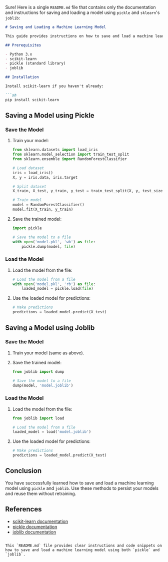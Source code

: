 Sure! Here is a single `README.md` file that contains only the documentation and instructions for saving and loading a model using `pickle` and `sklearn`'s `joblib`:

```markdown
# Saving and Loading a Machine Learning Model

This guide provides instructions on how to save and load a machine learning model using `pickle` and `sklearn`'s `joblib`.

## Prerequisites

- Python 3.x
- scikit-learn
- pickle (standard library)
- joblib

## Installation

Install scikit-learn if you haven't already:

```sh
pip install scikit-learn
```

## Saving a Model using Pickle

### Save the Model

1. Train your model:

    ```python
    from sklearn.datasets import load_iris
    from sklearn.model_selection import train_test_split
    from sklearn.ensemble import RandomForestClassifier

    # Load dataset
    iris = load_iris()
    X, y = iris.data, iris.target

    # Split dataset
    X_train, X_test, y_train, y_test = train_test_split(X, y, test_size=0.2, random_state=42)

    # Train model
    model = RandomForestClassifier()
    model.fit(X_train, y_train)
    ```

2. Save the trained model:

    ```python
    import pickle

    # Save the model to a file
    with open('model.pkl', 'wb') as file:
        pickle.dump(model, file)
    ```

### Load the Model

1. Load the model from the file:

    ```python
    # Load the model from a file
    with open('model.pkl', 'rb') as file:
        loaded_model = pickle.load(file)
    ```

2. Use the loaded model for predictions:

    ```python
    # Make predictions
    predictions = loaded_model.predict(X_test)
    ```

## Saving a Model using Joblib

### Save the Model

1. Train your model (same as above).

2. Save the trained model:

    ```python
    from joblib import dump

    # Save the model to a file
    dump(model, 'model.joblib')
    ```

### Load the Model

1. Load the model from the file:

    ```python
    from joblib import load

    # Load the model from a file
    loaded_model = load('model.joblib')
    ```

2. Use the loaded model for predictions:

    ```python
    # Make predictions
    predictions = loaded_model.predict(X_test)
    ```

## Conclusion

You have successfully learned how to save and load a machine learning model using `pickle` and `joblib`. Use these methods to persist your models and reuse them without retraining.

## References

- [scikit-learn documentation](https://scikit-learn.org/stable/documentation.html)
- [pickle documentation](https://docs.python.org/3/library/pickle.html)
- [joblib documentation](https://joblib.readthedocs.io/en/latest/)
```

This `README.md` file provides clear instructions and code snippets on how to save and load a machine learning model using both `pickle` and `joblib`.